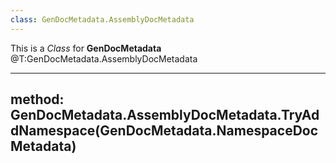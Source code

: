 ```yaml
---
class: GenDocMetadata.AssemblyDocMetadata
---
```

This is a *Class* for **GenDocMetadata** @T:GenDocMetadata.AssemblyDocMetadata

---
method: GenDocMetadata.AssemblyDocMetadata.TryAddNamespace(GenDocMetadata.NamespaceDocMetadata)
---
